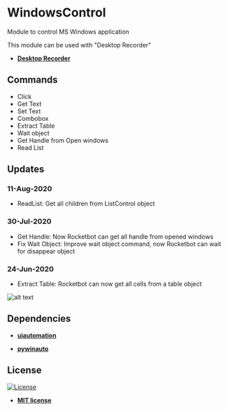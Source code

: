 # WindowsControl
Module to control MS Windows application

This module can be used with "Desktop Recorder"

<ul>
  <li>
    <strong>
      <a href="http://docs.rocketbot.co/?p=1046">Desktop Recorder</a>
    </strong> 
  </li>  
</ul>  

## Commands
<ul id="commands_readme">
    <li>Click</li>
    <li>Get Text</li>
    <li>Set Text</li>
    <li>Combobox</li>
    <li>Extract Table</li>
    <li>Wait object</li>
    <li>Get Handle from Open windows</li>
    <li>Read List</li>
</ul>

## Updates
### 11-Aug-2020
- ReadList: Get all children from ListControl object

### 30-Jul-2020
- Get Handle: Now Rocketbot can get all handle from opened windows
- Fix Wait Object: Improve wait object command, now Rocketbot can wait for disappear object

### 24-Jun-2020
- Extract Table: Rocketbot can now get all cells from a table object

![alt text](https://raw.githubusercontent.com/rocketbot-cl/WindowsControl/master/example/recorder.png)

<h2>Dependencies</h2>

<ul>
  <li>
    <strong>
      <a href="https://pypi.org/project/uiautomation/">uiautomation</a>
    </strong> 
  </li>  
</ul>  
<ul>
  <li>
    <strong>
      <a href="https://pypi.org/project/pywinauto/">pywinauto</a>
    </strong> 
  </li>  
</ul>  

<h2>License</h2>

<p><a href="http://badges.mit-license.org" rel="nofollow"><img src="https://camo.githubusercontent.com/107590fac8cbd65071396bb4d04040f76cde5bde/687474703a2f2f696d672e736869656c64732e696f2f3a6c6963656e73652d6d69742d626c75652e7376673f7374796c653d666c61742d737175617265" alt="License" data-canonical-src="http://img.shields.io/:license-mit-blue.svg?style=flat-square" style="max-width:100%;"></a></p>

<ul>
  <li><strong><a href="http://opensource.org/licenses/mit-license.php" rel="nofollow">MIT license</a></strong></li>
</ul>  
